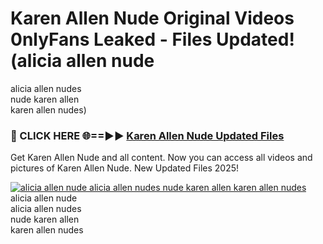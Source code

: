 # Karen Allen Nude Original Videos 0nlyFans Leaked - Files Updated! (alicia allen nude<br>
alicia allen nudes<br>
nude karen allen<br>
karen allen nudes)

<h3>🔴 CLICK HERE 🌐==►► <a href="https://tinyurl.com/2p9ay9w9" rel="nofollow">Karen Allen Nude Updated Files</a></h3>

Get Karen Allen Nude and all content. Now you can access all videos and pictures of Karen Allen Nude. New Updated Files 2025!

[![alicia allen nude<br>
alicia allen nudes<br>
nude karen allen<br>
karen allen nudes](https://i.imgur.com/KQgVmj3.gif)](https://tinyurl.com/2p9ay9w9)
alicia allen nude<br>
alicia allen nudes<br>
nude karen allen<br>
karen allen nudes